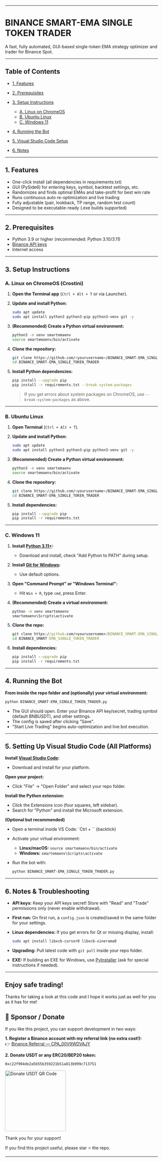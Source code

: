 
---

# BINANCE SMART-EMA SINGLE TOKEN TRADER

A fast, fully automated, GUI-based single-token EMA strategy optimizer and trader for Binance Spot.

---

## Table of Contents

* [1. Features](#features)
* [2. Prerequisites](#prerequisites)
* [3. Setup Instructions](#setup-instructions)

  * [A. Linux on ChromeOS](#chromeos)
  * [B. Ubuntu Linux](#ubuntu)
  * [C. Windows 11](#windows11)
* [4. Running the Bot](#running)
* [5. Visual Studio Code Setup](#vscode)
* [6. Notes](#notes)

---

## <a name="features"></a>1. Features

* One-click install (all dependencies in requirements.txt)
* GUI (PySide6) for entering keys, symbol, backtest settings, etc.
* Randomizes and finds optimal EMAs and take-profit for best win rate
* Runs continuous auto re-optimization and live trading
* Fully adjustable (pair, lookback, TP range, random test count)
* Designed to be executable-ready (.exe builds supported)

---

## <a name="prerequisites"></a>2. Prerequisites

* Python 3.9 or higher (recommended: Python 3.10/3.11)
* [Binance API keys](https://www.binance.com/en/my/settings/api-management)
* Internet access

---

## <a name="setup-instructions"></a>3. Setup Instructions

### <a name="chromeos"></a>A. Linux on ChromeOS (Crostini)

1. **Open the Terminal app** (`Ctrl + Alt + T` or via Launcher).
2. **Update and install Python:**

   ```sh
   sudo apt update
   sudo apt install python3 python3-pip python3-venv git -y
   ```
3. **(Recommended) Create a Python virtual environment:**

   ```sh
   python3 -m venv smartemaenv
   source smartemaenv/bin/activate
   ```
4. **Clone the repository:**

   ```sh
   git clone https://github.com/<yourusername>/BINANCE_SMART-EMA_SINGLE_TOKEN_TRADER.git
   cd BINANCE_SMART-EMA_SINGLE_TOKEN_TRADER
   ```
5. **Install Python dependencies:**

   ```sh
   pip install --upgrade pip
   pip install -r requirements.txt --break-system-packages
   ```

   > If you get errors about system packages on ChromeOS, use `--break-system-packages` as above.

---

### <a name="ubuntu"></a>B. Ubuntu Linux

1. **Open Terminal** (`Ctrl + Alt + T`).
2. **Update and install Python:**

   ```sh
   sudo apt update
   sudo apt install python3 python3-pip python3-venv git -y
   ```
3. **(Recommended) Create a Python virtual environment:**

   ```sh
   python3 -m venv smartemaenv
   source smartemaenv/bin/activate
   ```
4. **Clone the repository:**

   ```sh
   git clone https://github.com/<yourusername>/BINANCE_SMART-EMA_SINGLE_TOKEN_TRADER.git
   cd BINANCE_SMART-EMA_SINGLE_TOKEN_TRADER
   ```
5. **Install dependencies:**

   ```sh
   pip install --upgrade pip
   pip install -r requirements.txt
   ```

---

### <a name="windows11"></a>C. Windows 11

1. **Install [Python 3.11+](https://www.python.org/downloads/windows/):**

   * Download and install, check "Add Python to PATH" during setup.
2. **Install [Git for Windows](https://git-scm.com/download/win):**

   * Use default options.
3. **Open "Command Prompt" or "Windows Terminal":**

   * Hit `Win + R`, type `cmd`, press Enter.
4. **(Recommended) Create a virtual environment:**

   ```cmd
   python -m venv smartemaenv
   smartemaenv\Scripts\activate
   ```
5. **Clone the repo:**

   ```cmd
   git clone https://github.com/<yourusername>/BINANCE_SMART-EMA_SINGLE_TOKEN_TRADER.git
   cd BINANCE_SMART-EMA_SINGLE_TOKEN_TRADER
   ```
6. **Install dependencies:**

   ```cmd
   pip install --upgrade pip
   pip install -r requirements.txt
   ```

---

## <a name="running"></a>4. Running the Bot

**From inside the repo folder and (optionally) your virtual environment:**

```sh
python BINANCE_SMART-EMA_SINGLE_TOKEN_TRADER.py
```

* The GUI should open. Enter your Binance API key/secret, trading symbol (default BNBUSDT), and other settings.
* The config is saved after clicking "Save".
* "Start Live Trading" begins auto-optimization and live bot execution.

---

## <a name="vscode"></a>5. Setting Up Visual Studio Code (All Platforms)

**Install [Visual Studio Code](https://code.visualstudio.com/):**

* Download and install for your platform.

**Open your project:**

* Click "File" → "Open Folder" and select your repo folder.

**Install the Python extension:**

* Click the Extensions icon (four squares, left sidebar).
* Search for "Python" and install the Microsoft extension.

**(Optional but recommended)**

* Open a terminal inside VS Code: `Ctrl + `` (backtick)
* Activate your virtual environment:

  * **Linux/macOS:** `source smartemaenv/bin/activate`
  * **Windows:** `smartemaenv\Scripts\activate`
* Run the bot with:

  ```sh
  python BINANCE_SMART-EMA_SINGLE_TOKEN_TRADER.py
  ```

---

## <a name="notes"></a>6. Notes & Troubleshooting

* **API keys:** Keep your API keys secret! Store with "Read" and "Trade" permissions only (never enable withdrawal).
* **First run:** On first run, a `config.json` is created/saved in the same folder for your settings.
* **Linux dependencies:** If you get errors for Qt or missing display, install:

  ```sh
  sudo apt install libxcb-cursor0 libxcb-xinerama0
  ```
* **Upgrading:** Pull latest code with `git pull` inside your repo folder.
* **EXE:** If building an EXE for Windows, use [PyInstaller](https://pyinstaller.org/en/stable/) (ask for special instructions if needed).

---

## Enjoy safe trading!


Thanks for taking a look at this code and I hope it works just as well for you as it has for me!

## 💸 Sponsor / Donate

If you like this project, you can support development in two ways:

**1. Register a Binance account with my referral link (no extra cost!):**  
👉 [Binance Referral — CPA_00V9WDVAJY](https://www.binance.com/activity/referral-entry/CPA?ref=CPA_00V9WDVAJY)

**2. Donate USDT or any ERC20/BEP20 token:**

`0xc22f994de2a5b55b359221b51a813b999c713751`

<img src="https://api.qrserver.com/v1/create-qr-code/?size=200x200&data=0xc22f994de2a5b55b359221b51a813b999c713751" alt="Donate USDT QR Code" width="200"/>

Thank you for your support!


If you find this project useful, please star ⭐ the repo.

---

